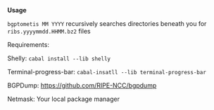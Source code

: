 **Usage**

`bgptometis MM YYYY` recursively searches directories beneath you for `ribs.yyyymmdd.HHMM.bz2` files

Requirements:

Shelly: `cabal install --lib shelly`

Terminal-progress-bar: `cabal-insatll --lib terminal-progress-bar`

BGPDump: https://github.com/RIPE-NCC/bgpdump

Netmask: Your local package manager
